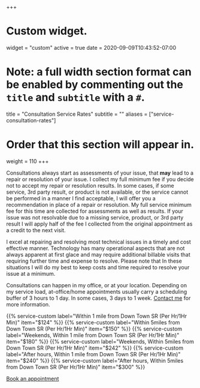 +++
# Custom widget.
widget = "custom"
active = true
date = 2020-09-09T10:43:52-07:00

# Note: a full width section format can be enabled by commenting out the `title` and `subtitle` with a `#`.
title = "Consultation Service Rates"
subtitle = ""
aliases = ["service-consultation-rates"]
# Order that this section will appear in.
weight = 110
+++

Consultations always start as assessments of your issue, that **may** lead to a repair or resolution of your issue. I collect my full minimum fee if you decide not to accept my repair or resolution results.  In some cases, if some service, 3rd party result, or product is not available, or the service cannot be performed in a manner I find acceptable, I will offer you a recommendation in place of a repair or resolution. My full service minimum fee for this time are collected for assessments as well as results.  If your issue was not resolvable due to a missing service, product, or 3rd party result I will apply half of the fee I collected from the original appointment as a credit to the next visit.

I excel at repairing and resolving most technical issues in a timely and cost effective manner. Technology has many operational aspects that are not always apparent at first glace and may require additional billable visits that requiring further time and expense to resolve. Please note that In these situations I will do my best to keep costs and time required to resolve your issue at a minimum. 
  
Consultations can happen in my office, or at your location. Depending on my service load, at-office/home appointments usually carry a scheduling buffer of 3 hours to 1 day. In some cases, 3 days to 1 week. [Contact me](/#contact) for more information. 


{{% service-custom label="Within 1 mile from Down Town SR (Per Hr/1Hr Min)" item="$124" %}}
{{% service-custom label="Within 5miles from Down Town SR (Per Hr/1Hr Min)" item="$150" %}}
{{% service-custom label="Weekends, Within 1 mile from Down Town SR (Per Hr/1Hr Min)" item="$180" %}}
{{% service-custom label="Weekends, Within 5miles from Down Town SR (Per Hr/1Hr Min)" item="$242" %}}
{{% service-custom label="After hours, Within 1 mile from Down Town SR (Per Hr/1Hr Min)" item="$240" %}}
{{% service-custom label="After hours, Within 5miles from Down Town SR (Per Hr/1Hr Min)" item="$300" %}}

<a href="https://harmonizely.com/scottrlarson">Book an appointment</a> 